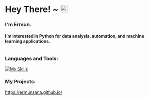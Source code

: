 <h1> Hey There! ~ <img src="https://user-images.githubusercontent.com/1303154/88677602-1635ba80-d120-11ea-84d8-d263ba5fc3c0.gif" width="24px" alt="hi"></h1>

<h3> I'm Ermun.</h2>

<h4>I’m interested in Python for data analysis, automation, and machine learning applications.</h3>

#

<h3> Languages and Tools:</h3>

[![My Skills](https://skillicons.dev/icons?i=js,html,css,python,flask,docker,git,bash,aws,linux,mysql)](https://skillicons.dev)


<h3> My Projects:</h3>

https://ermunsana.github.io/


